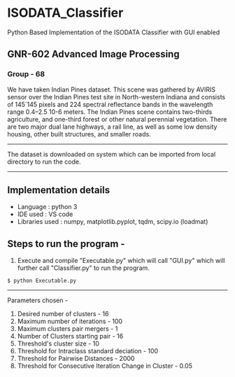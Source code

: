 # ISODATA_Classifier
Python Based Implementation of the ISODATA Classifier with GUI enabled

## GNR-602 Advanced Image Processing
### Group - 68


We have taken Indian Pines dataset. This scene was gathered by AVIRIS sensor over the Indian Pines test site in
North-western Indiana and consists of 145´145 pixels and 224 spectral reflectance bands in the wavelength range 
0.4–2.5 10-6 meters. The Indian Pines scene contains two-thirds agriculture, and one-third forest or other natural 
perennial vegetation. There are two major dual lane highways, a rail line, as well as some low density housing,
other built structures, and smaller roads.

------------------------------------------------------------------------------------------------------------------

The dataset is downloaded on system which can be imported from local directory to run the code.

------------------------------------------------------------------------------------------------------------------
## Implementation details

* Language : python 3
* IDE used : VS code
* Libraries used : numpy, matplotlib.pyplot, tqdm, scipy.io (loadmat)


## Steps to run the program -

1. Execute and compile "Executable.py" which will call "GUI.py" which will further call "Classifier.py" to run the
program.

```
$ python Executable.py
```

-------------------------------------------------------------------------------------------------------------------

Parameters chosen - 

1. Desired number of clusters - 16
2. Maximum number of iterations - 100
3. Maximum clusters pair mergers - 1
4. Number of Clusters starting pair - 16
5. Threshold's cluster size - 10
6. Threshold for Intraclass standard deciation - 100
7. Threshold for Pairwise Distances - 2000
8. Threshold for Consecutive Iteration Change in Cluster - 0.05

